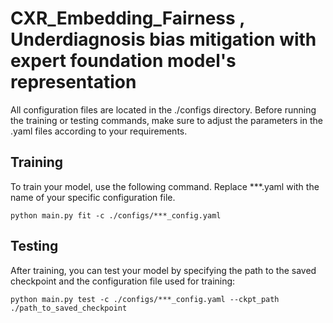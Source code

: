 # CXR_Embedding_Fairness , Underdiagnosis bias mitigation with expert foundation model's representation

All configuration files are located in the ./configs directory. Before running the training or testing commands, make sure to adjust the parameters in the .yaml files according to your requirements.

## Training
To train your model, use the following command. Replace ***.yaml with the name of your specific configuration file.

`python main.py fit -c ./configs/***_config.yaml `

## Testing
After training, you can test your model by specifying the path to the saved checkpoint and the configuration file used for training:

`python main.py test -c ./configs/***_config.yaml --ckpt_path ./path_to_saved_checkpoint `
